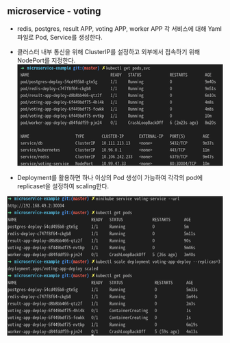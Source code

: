 ## microservice - voting 
- redis, postgres, result APP, voting APP, worker APP 각 서비스에 대해 Yaml파일로 Pod, Service를 생성한다. 
- 클러스터 내부 통신을 위해 ClusterIP를 설정하고 외부에서 접속하기 위해 NodePort를 지정한다.
![](2022-03-01-19-05-20.png)

- Deployment를 활용하면 하나 이상의 Pod 생성이 가능하여 각각의 pod에 replicaset을 설정하여 scaling한다.

![](2022-03-01-19-02-02.png)
